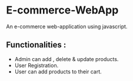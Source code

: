 # E-commerce-WebApp

An e-commerce web-application using javascript.
## Functionalities :
 - Admin can add , delete & update products.
 - User Registration.
 - User can add products to their cart.
 
